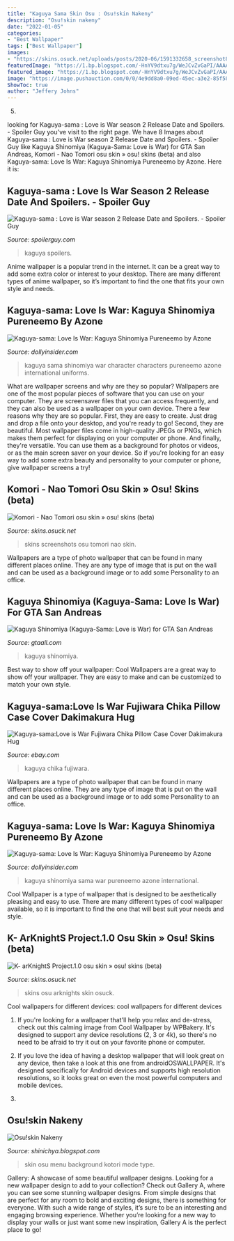 ```yaml
---
title: "Kaguya Sama Skin Osu : Osu!skin Nakeny"
description: "Osu!skin nakeny"
date: "2022-01-05"
categories:
- "Best Wallpaper"
tags: ["Best Wallpaper"]
images:
- "https://skins.osuck.net/uploads/posts/2020-06/1591332658_screenshot8797.jpg"
featuredImage: "https://1.bp.blogspot.com/-HnYV9dtxu7g/WeJCvZvGaPI/AAAAAAAADF8/_Gpwyt5-SIYVGSGJS1j-u5Mq9cBZMnROACLcBGAs/s1600/menu-background.png"
featured_image: "https://1.bp.blogspot.com/-HnYV9dtxu7g/WeJCvZvGaPI/AAAAAAAADF8/_Gpwyt5-SIYVGSGJS1j-u5Mq9cBZMnROACLcBGAs/s1600/menu-background.png"
image: "https://image.pushauction.com/0/0/4e9dd8a0-09ed-45ec-a3e2-85f585dfe8ef/10fb7a13-03de-4782-b8cf-d39c66983be9.jpg"
ShowToc: true
author: "Jeffery Johns"
---
```



5.

	

		
looking for Kaguya-sama : Love is War season 2 Release Date and Spoilers. - Spoiler Guy you've visit to the right page. We have 8 Images about Kaguya-sama : Love is War season 2 Release Date and Spoilers. - Spoiler Guy like Kaguya Shinomiya (Kaguya-Sama: Love is War) for GTA San Andreas, Komori - Nao Tomori osu skin » osu! skins (beta) and also Kaguya-sama: Love Is War: Kaguya Shinomiya Pureneemo by Azone. Here it is:
		
    
## Kaguya-sama : Love Is War Season 2 Release Date And Spoilers. - Spoiler Guy

<img loading=lazy src="https://i.pinimg.com/474x/47/86/86/478686fb0081377630cab02c4459accc.jpg" onerror="this.onerror=null;this.src='https://tse4.mm.bing.net/th?id=OIP.FZxzsC8Q2GktQGe7AU4ayQAAAA&amp;pid=15.1';" alt="Kaguya-sama : Love is War season 2 Release Date and Spoilers. - Spoiler Guy">

_Source: spoilerguy.com_

>kaguya spoilers. 

	

Anime wallpaper is a popular trend in the internet. It can be a great way to add some extra color or interest to your desktop. There are many different types of anime wallpaper, so it’s important to find the one that fits your own style and needs.

    
## Kaguya-sama: Love Is War: Kaguya Shinomiya Pureneemo By Azone

<img loading=lazy src="https://www.dollyinsider.com/wp-content/uploads/2019/10/Kaguya-sama-pureneemo-344.jpg" onerror="this.onerror=null;this.src='https://tse1.mm.bing.net/th?id=OIP.0iYOI_flsVTCO-tN8sA1_AAAAA&amp;pid=15.1';" alt="Kaguya-sama: Love Is War: Kaguya Shinomiya Pureneemo by Azone">

_Source: dollyinsider.com_

>kaguya sama shinomiya war character characters pureneemo azone international uniforms. 

	

What are wallpaper screens and why are they so popular?
Wallpapers are one of the most popular pieces of software that you can use on your computer. They are screensaver files that you can access frequently, and they can also be used as a wallpaper on your own device. There a few reasons why they are so popular. First, they are easy to create. Just drag and drop a file onto your desktop, and you're ready to go! Second, they are beautiful. Most wallpaper files come in high-quality JPEGs or PNGs, which makes them perfect for displaying on your computer or phone. And finally, they're versatile. You can use them as a background for photos or videos, or as the main screen saver on your device. So if you're looking for an easy way to add some extra beauty and personality to your computer or phone, give wallpaper screens a try!

    
## Komori - Nao Tomori Osu Skin » Osu! Skins (beta)

<img loading=lazy src="https://skins.osuck.net/uploads/posts/2018-11/1543214338_screenshot1418.jpg" onerror="this.onerror=null;this.src='https://tse1.mm.bing.net/th?id=OIP.97DKs8anSEwuFM3zafbA0QHaEK&amp;pid=15.1';" alt="Komori - Nao Tomori osu skin » osu! skins (beta)">

_Source: skins.osuck.net_

>skins screenshots osu tomori nao skin. 

	



Wallpapers are a type of photo wallpaper that can be found in many different places online. They are any type of image that is put on the wall and can be used as a background image or to add some Personality to an office.

    
## Kaguya Shinomiya (Kaguya-Sama: Love Is War) For GTA San Andreas

<img loading=lazy src="https://cs2.gtaall.com/screenshots/4dc09/2020-04/original/df72d2c3e88d45e0f3e871d1113fa1751da1df0e/792654-gta-sa-2020-04-16-15-00-14-37-result.jpg" onerror="this.onerror=null;this.src='https://tse1.mm.bing.net/th?id=OIP.nrut7J0GRkN2vVbTcgc7FQHaEK&amp;pid=15.1';" alt="Kaguya Shinomiya (Kaguya-Sama: Love is War) for GTA San Andreas">

_Source: gtaall.com_

>kaguya shinomiya. 

	

Best way to show off your wallpaper:
Cool Wallpapers are a great way to show off your wallpaper. They are easy to make and can be customized to match your own style.

    
## Kaguya-sama:Love Is War Fujiwara Chika Pillow Case Cover Dakimakura Hug

<img loading=lazy src="https://image.pushauction.com/0/0/4e9dd8a0-09ed-45ec-a3e2-85f585dfe8ef/10fb7a13-03de-4782-b8cf-d39c66983be9.jpg" onerror="this.onerror=null;this.src='https://tse3.mm.bing.net/th?id=OIP.956rUkcFwMrJdx_vHtMHBAHaMh&amp;pid=15.1';" alt="Kaguya-sama:Love is War Fujiwara Chika Pillow Case Cover Dakimakura Hug">

_Source: ebay.com_

>kaguya chika fujiwara. 

	



Wallpapers are a type of photo wallpaper that can be found in many different places online. They are any type of image that is put on the wall and can be used as a background image or to add some Personality to an office.

    
## Kaguya-sama: Love Is War: Kaguya Shinomiya Pureneemo By Azone

<img loading=lazy src="https://www.dollyinsider.com/wp-content/uploads/2019/10/Kaguya-sama-pureneemo-337.jpg" onerror="this.onerror=null;this.src='https://tse1.mm.bing.net/th?id=OIP.Ya9dEejZ8j8X0-UImT8CNAHaJ4&amp;pid=15.1';" alt="Kaguya-sama: Love Is War: Kaguya Shinomiya Pureneemo by Azone">

_Source: dollyinsider.com_

>kaguya shinomiya sama war pureneemo azone international. 

	

Cool Wallpaper is a type of wallpaper that is designed to be aesthetically pleasing and easy to use. There are many different types of cool wallpaper available, so it is important to find the one that will best suit your needs and style.

    
## K- ArKnightS Project.1.0 Osu Skin » Osu! Skins (beta)

<img loading=lazy src="https://skins.osuck.net/uploads/posts/2020-06/1591332658_screenshot8797.jpg" onerror="this.onerror=null;this.src='https://tse3.mm.bing.net/th?id=OIP.ykV2dVhxrDEEUEhxokFuQAHaEK&amp;pid=15.1';" alt="K- arKnightS Project.1.0 osu skin » osu! skins (beta)">

_Source: skins.osuck.net_

>skins osu arknights skin osuck. 

	

Cool wallpapers for different devices:
cool wallpapers for different devices 

1. If you're looking for a wallpaper that'll help you relax and de-stress, check out this calming image from Cool Wallpaper by WPBakery. It's designed to support any device resolutions (2, 3 or 4k), so there's no need to be afraid to try it out on your favorite phone or computer.

2. If you love the idea of having a desktop wallpaper that will look great on any device, then take a look at this one from androidOSWALLPAPER. It's designed specifically for Android devices and supports high resolution resolutions, so it looks great on even the most powerful computers and mobile devices.

3.

    
## Osu!skin Nakeny

<img loading=lazy src="https://1.bp.blogspot.com/-HnYV9dtxu7g/WeJCvZvGaPI/AAAAAAAADF8/_Gpwyt5-SIYVGSGJS1j-u5Mq9cBZMnROACLcBGAs/s1600/menu-background.png" onerror="this.onerror=null;this.src='https://tse3.mm.bing.net/th?id=OIP.yTA0nOEWMmgZ5bti3MB7uQHaEK&amp;pid=15.1';" alt="Osu!skin Nakeny">

_Source: shinichya.blogspot.com_

>skin osu menu background kotori mode type. 

	

Gallery: A showcase of some beautiful wallpaper designs.
Looking for a new wallpaper design to add to your collection? Check out Gallery A, where you can see some stunning wallpaper designs. From simple designs that are perfect for any room to bold and exciting designs, there is something for everyone. With such a wide range of styles, it’s sure to be an interesting and engaging browsing experience. Whether you’re looking for a new way to display your walls or just want some new inspiration, Gallery A is the perfect place to go!





	
	
